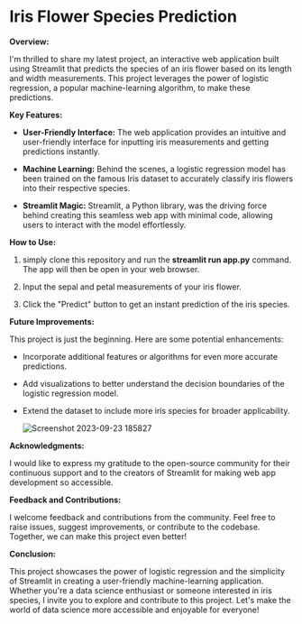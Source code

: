 # Iris Flower Species Prediction

**Overview:**

I'm thrilled to share my latest project, an interactive web application built using Streamlit that predicts the species of an iris flower based on its length and width measurements. This project leverages the power of logistic regression, a popular machine-learning algorithm, to make these predictions.

**Key Features:**

- **User-Friendly Interface:** The web application provides an intuitive and user-friendly interface for inputting iris measurements and getting predictions instantly.

- **Machine Learning:** Behind the scenes, a logistic regression model has been trained on the famous Iris dataset to accurately classify iris flowers into their respective species.

- **Streamlit Magic:** Streamlit, a Python library, was the driving force behind creating this seamless web app with minimal code, allowing users to interact with the model effortlessly.

**How to Use:**

1. simply clone this repository and run the **streamlit run app.py** command. The app will then be open in your web browser.

2. Input the sepal and petal measurements of your iris flower.

3. Click the "Predict" button to get an instant prediction of the iris species.

**Future Improvements:**

This project is just the beginning. Here are some potential enhancements:

- Incorporate additional features or algorithms for even more accurate predictions.
- Add visualizations to better understand the decision boundaries of the logistic regression model.
- Extend the dataset to include more iris species for broader applicability.

  ![Screenshot 2023-09-23 185827](https://github.com/iamprashanth238/iris-species-prediction/assets/65359105/c56eded2-be68-4381-9231-c1372ba038b5)


**Acknowledgments:**

I would like to express my gratitude to the open-source community for their continuous support and to the creators of Streamlit for making web app development so accessible.

**Feedback and Contributions:**

I welcome feedback and contributions from the community. Feel free to raise issues, suggest improvements, or contribute to the codebase. Together, we can make this project even better!

**Conclusion:**

This project showcases the power of logistic regression and the simplicity of Streamlit in creating a user-friendly machine-learning application. Whether you're a data science enthusiast or someone interested in iris species, I invite you to explore and contribute to this project. Let's make the world of data science more accessible and enjoyable for everyone!
